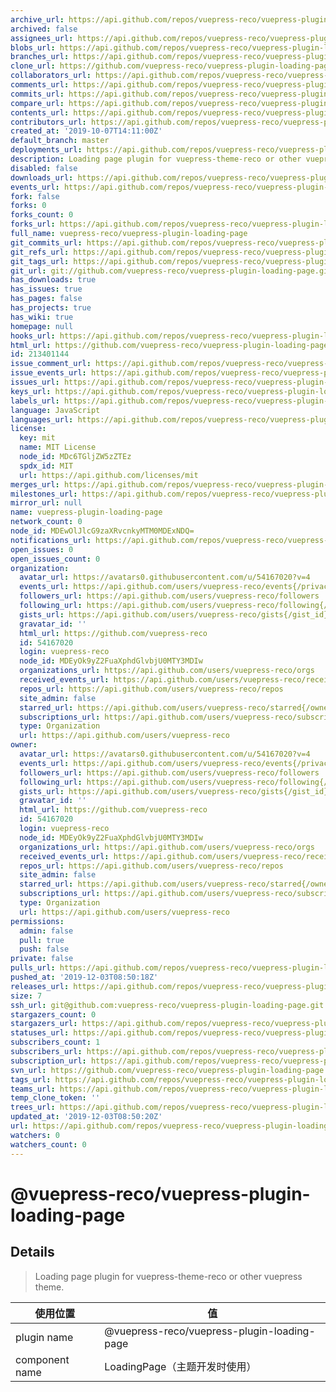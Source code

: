 ```yaml
---
archive_url: https://api.github.com/repos/vuepress-reco/vuepress-plugin-loading-page/{archive_format}{/ref}
archived: false
assignees_url: https://api.github.com/repos/vuepress-reco/vuepress-plugin-loading-page/assignees{/user}
blobs_url: https://api.github.com/repos/vuepress-reco/vuepress-plugin-loading-page/git/blobs{/sha}
branches_url: https://api.github.com/repos/vuepress-reco/vuepress-plugin-loading-page/branches{/branch}
clone_url: https://github.com/vuepress-reco/vuepress-plugin-loading-page.git
collaborators_url: https://api.github.com/repos/vuepress-reco/vuepress-plugin-loading-page/collaborators{/collaborator}
comments_url: https://api.github.com/repos/vuepress-reco/vuepress-plugin-loading-page/comments{/number}
commits_url: https://api.github.com/repos/vuepress-reco/vuepress-plugin-loading-page/commits{/sha}
compare_url: https://api.github.com/repos/vuepress-reco/vuepress-plugin-loading-page/compare/{base}...{head}
contents_url: https://api.github.com/repos/vuepress-reco/vuepress-plugin-loading-page/contents/{+path}
contributors_url: https://api.github.com/repos/vuepress-reco/vuepress-plugin-loading-page/contributors
created_at: '2019-10-07T14:11:00Z'
default_branch: master
deployments_url: https://api.github.com/repos/vuepress-reco/vuepress-plugin-loading-page/deployments
description: Loading page plugin for vuepress-theme-reco or other vuepress theme.
disabled: false
downloads_url: https://api.github.com/repos/vuepress-reco/vuepress-plugin-loading-page/downloads
events_url: https://api.github.com/repos/vuepress-reco/vuepress-plugin-loading-page/events
fork: false
forks: 0
forks_count: 0
forks_url: https://api.github.com/repos/vuepress-reco/vuepress-plugin-loading-page/forks
full_name: vuepress-reco/vuepress-plugin-loading-page
git_commits_url: https://api.github.com/repos/vuepress-reco/vuepress-plugin-loading-page/git/commits{/sha}
git_refs_url: https://api.github.com/repos/vuepress-reco/vuepress-plugin-loading-page/git/refs{/sha}
git_tags_url: https://api.github.com/repos/vuepress-reco/vuepress-plugin-loading-page/git/tags{/sha}
git_url: git://github.com/vuepress-reco/vuepress-plugin-loading-page.git
has_downloads: true
has_issues: true
has_pages: false
has_projects: true
has_wiki: true
homepage: null
hooks_url: https://api.github.com/repos/vuepress-reco/vuepress-plugin-loading-page/hooks
html_url: https://github.com/vuepress-reco/vuepress-plugin-loading-page
id: 213401144
issue_comment_url: https://api.github.com/repos/vuepress-reco/vuepress-plugin-loading-page/issues/comments{/number}
issue_events_url: https://api.github.com/repos/vuepress-reco/vuepress-plugin-loading-page/issues/events{/number}
issues_url: https://api.github.com/repos/vuepress-reco/vuepress-plugin-loading-page/issues{/number}
keys_url: https://api.github.com/repos/vuepress-reco/vuepress-plugin-loading-page/keys{/key_id}
labels_url: https://api.github.com/repos/vuepress-reco/vuepress-plugin-loading-page/labels{/name}
language: JavaScript
languages_url: https://api.github.com/repos/vuepress-reco/vuepress-plugin-loading-page/languages
license:
  key: mit
  name: MIT License
  node_id: MDc6TGljZW5zZTEz
  spdx_id: MIT
  url: https://api.github.com/licenses/mit
merges_url: https://api.github.com/repos/vuepress-reco/vuepress-plugin-loading-page/merges
milestones_url: https://api.github.com/repos/vuepress-reco/vuepress-plugin-loading-page/milestones{/number}
mirror_url: null
name: vuepress-plugin-loading-page
network_count: 0
node_id: MDEwOlJlcG9zaXRvcnkyMTM0MDExNDQ=
notifications_url: https://api.github.com/repos/vuepress-reco/vuepress-plugin-loading-page/notifications{?since,all,participating}
open_issues: 0
open_issues_count: 0
organization:
  avatar_url: https://avatars0.githubusercontent.com/u/54167020?v=4
  events_url: https://api.github.com/users/vuepress-reco/events{/privacy}
  followers_url: https://api.github.com/users/vuepress-reco/followers
  following_url: https://api.github.com/users/vuepress-reco/following{/other_user}
  gists_url: https://api.github.com/users/vuepress-reco/gists{/gist_id}
  gravatar_id: ''
  html_url: https://github.com/vuepress-reco
  id: 54167020
  login: vuepress-reco
  node_id: MDEyOk9yZ2FuaXphdGlvbjU0MTY3MDIw
  organizations_url: https://api.github.com/users/vuepress-reco/orgs
  received_events_url: https://api.github.com/users/vuepress-reco/received_events
  repos_url: https://api.github.com/users/vuepress-reco/repos
  site_admin: false
  starred_url: https://api.github.com/users/vuepress-reco/starred{/owner}{/repo}
  subscriptions_url: https://api.github.com/users/vuepress-reco/subscriptions
  type: Organization
  url: https://api.github.com/users/vuepress-reco
owner:
  avatar_url: https://avatars0.githubusercontent.com/u/54167020?v=4
  events_url: https://api.github.com/users/vuepress-reco/events{/privacy}
  followers_url: https://api.github.com/users/vuepress-reco/followers
  following_url: https://api.github.com/users/vuepress-reco/following{/other_user}
  gists_url: https://api.github.com/users/vuepress-reco/gists{/gist_id}
  gravatar_id: ''
  html_url: https://github.com/vuepress-reco
  id: 54167020
  login: vuepress-reco
  node_id: MDEyOk9yZ2FuaXphdGlvbjU0MTY3MDIw
  organizations_url: https://api.github.com/users/vuepress-reco/orgs
  received_events_url: https://api.github.com/users/vuepress-reco/received_events
  repos_url: https://api.github.com/users/vuepress-reco/repos
  site_admin: false
  starred_url: https://api.github.com/users/vuepress-reco/starred{/owner}{/repo}
  subscriptions_url: https://api.github.com/users/vuepress-reco/subscriptions
  type: Organization
  url: https://api.github.com/users/vuepress-reco
permissions:
  admin: false
  pull: true
  push: false
private: false
pulls_url: https://api.github.com/repos/vuepress-reco/vuepress-plugin-loading-page/pulls{/number}
pushed_at: '2019-12-03T08:50:18Z'
releases_url: https://api.github.com/repos/vuepress-reco/vuepress-plugin-loading-page/releases{/id}
size: 7
ssh_url: git@github.com:vuepress-reco/vuepress-plugin-loading-page.git
stargazers_count: 0
stargazers_url: https://api.github.com/repos/vuepress-reco/vuepress-plugin-loading-page/stargazers
statuses_url: https://api.github.com/repos/vuepress-reco/vuepress-plugin-loading-page/statuses/{sha}
subscribers_count: 1
subscribers_url: https://api.github.com/repos/vuepress-reco/vuepress-plugin-loading-page/subscribers
subscription_url: https://api.github.com/repos/vuepress-reco/vuepress-plugin-loading-page/subscription
svn_url: https://github.com/vuepress-reco/vuepress-plugin-loading-page
tags_url: https://api.github.com/repos/vuepress-reco/vuepress-plugin-loading-page/tags
teams_url: https://api.github.com/repos/vuepress-reco/vuepress-plugin-loading-page/teams
temp_clone_token: ''
trees_url: https://api.github.com/repos/vuepress-reco/vuepress-plugin-loading-page/git/trees{/sha}
updated_at: '2019-12-03T08:50:20Z'
url: https://api.github.com/repos/vuepress-reco/vuepress-plugin-loading-page
watchers: 0
watchers_count: 0
---
```


# @vuepress-reco/vuepress-plugin-loading-page

## Details

> Loading page plugin for vuepress-theme-reco or other vuepress theme.

|使用位置|值|
|-|-|
|plugin name|@vuepress-reco/vuepress-plugin-loading-page|
|component name|LoadingPage（主题开发时使用）|


